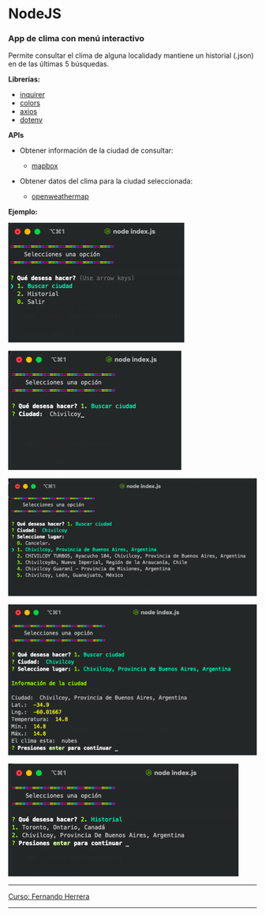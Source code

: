 # NodeJS

### App de clima con menú interactivo
Permite consultar el clima de alguna localidady mantiene un historial (.json) en de las últimas 5 búsquedas.

**Librerías:**

+ [inquirer](https://www.npmjs.com/package/inquirer)  
+ [colors](https://www.npmjs.com/package/colors)  
+ [axios](https://www.npmjs.com/package/axios)  
+ [dotenv](https://www.npmjs.com/package/dotenv)  

**APIs**  

+ Obtener información de la ciudad de consultar: 
	+ [mapbox](https://www.mapbox.com/)

+ Obtener datos del clima para la ciudad seleccionada:  
	+ [openweathermap](https://openweathermap.org/)


**Ejemplo:**

![](./img/node_clima_01.png)

![](./img/node_clima_02.png)

![](./img/node_clima_03.png)

![](./img/node_clima_04.png)

![](./img/node_clima_05.png)

--- 

[Curso: Fernando Herrera](https://www.udemy.com/user/550c38655ec11/)

----